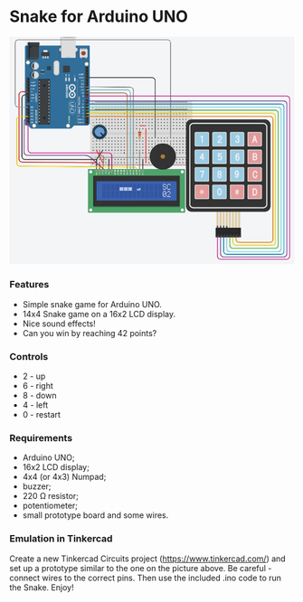 # Snake for Arduino UNO
![Tinkercad screenshot](https://github.com/adam-handke/Snake/blob/main/tinkercad.jpg?raw=true)

### Features
- Simple snake game for Arduino UNO.
- 14x4 Snake game on a 16x2 LCD display.
- Nice sound effects!
- Can you win by reaching 42 points?

### Controls
- 2 - up
- 6 - right
- 8 - down
- 4 - left
- 0 - restart

### Requirements
- Arduino UNO;
- 16x2 LCD display;
- 4x4 (or 4x3) Numpad;
- buzzer;
- 220 Ω resistor;
- potentiometer;
- small prototype board and some wires.

### Emulation in Tinkercad
Create a new Tinkercad Circuits project (https://www.tinkercad.com/) and set up a prototype similar to the one on the picture above. Be careful - connect wires to the correct pins. Then use the included .ino code to run the Snake. Enjoy!
